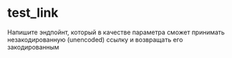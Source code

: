 # test_link
Напишите эндпойнт, который в качестве параметра сможет принимать незакодированную (unencoded) ссылку и возвращать его закодированным 